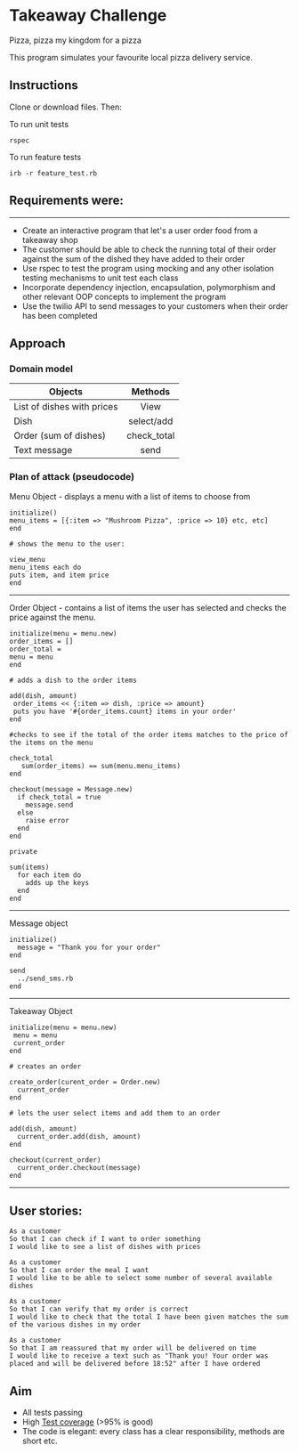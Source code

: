 Takeaway Challenge
==================

Pizza, pizza my kingdom for a pizza

This program simulates your favourite local pizza delivery service.

## Instructions

Clone or download files. Then:

To run unit tests
```
rspec
```
To run feature tests

```
irb -r feature_test.rb
```

## Requirements were:
-------

* Create an interactive program that let's a user order food from a takeaway shop
* The customer should be able to check the running total of their order against the sum of the dished they have added to their order
* Use rspec to test the program using mocking and any other isolation testing mechanisms to unit test each class
* Incorporate dependency injection, encapsulation, polymorphism and other relevant OOP concepts to implement the program
* Use the twilio API to send messages to your customers when their order has been completed


## Approach

### Domain model

| Objects                     | Methods       |
| ----------------------------|:-------------:|
| List of dishes with prices  | View | $1600  |
| Dish                        | select/add    |
| Order (sum of dishes)       | check_total   |
| Text message                | send          |


### Plan of attack (pseudocode)

Menu Object - displays a menu  with a list of items to choose from

```
initialize()
menu_items = [{:item => "Mushroom Pizza", :price => 10} etc, etc]
end

# shows the menu to the user:

view_menu
menu_items each do
puts item, and item price
end
```
___________________

Order Object - contains a list of items the user has selected and checks the price against the menu.

```
initialize(menu = menu.new)
order_items = []
order_total =
menu = menu
end

# adds a dish to the order items

add(dish, amount)
 order_items << {:item => dish, :price => amount}
 puts you have '#{order_items.count} items in your order'
end

#checks to see if the total of the order items matches to the price of the items on the menu

check_total
   sum(order_items) == sum(menu.menu_items)
end

checkout(message = Message.new)
  if check_total = true
    message.send
  else
    raise error
  end
end

private

sum(items)
  for each item do
    adds up the keys
  end
end
```

________________

Message object

```
initialize()
  message = "Thank you for your order"
end

send
  ../send_sms.rb
end
```

__________________

Takeaway Object

```
initialize(menu = menu.new)
 menu = menu
 current_order
end

# creates an order

create_order(curent_order = Order.new)
  current_order
end

# lets the user select items and add them to an order

add(dish, amount)
  current_order.add(dish, amount)
end

checkout(current_order)
  current_order.checkout(message)
end

```
___________________

## User stories:

```
As a customer
So that I can check if I want to order something
I would like to see a list of dishes with prices

As a customer
So that I can order the meal I want
I would like to be able to select some number of several available dishes

As a customer
So that I can verify that my order is correct
I would like to check that the total I have been given matches the sum of the various dishes in my order

As a customer
So that I am reassured that my order will be delivered on time
I would like to receive a text such as "Thank you! Your order was placed and will be delivered before 18:52" after I have ordered
```

## Aim

* All tests passing
* High [Test coverage](https://github.com/makersacademy/course/blob/master/pills/test_coverage.md) (>95% is good)
* The code is elegant: every class has a clear responsibility, methods are short etc.
